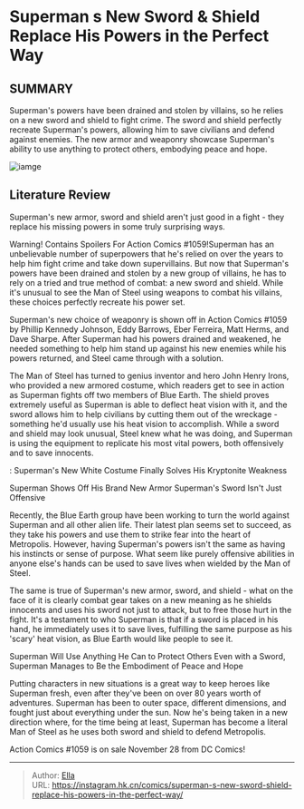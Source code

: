 # Superman s New Sword &amp; Shield Replace His Powers in the Perfect Way


## SUMMARY 



  Superman&#39;s powers have been drained and stolen by villains, so he relies on a new sword and shield to fight crime.   The sword and shield perfectly recreate Superman&#39;s powers, allowing him to save civilians and defend against enemies.   The new armor and weaponry showcase Superman&#39;s ability to use anything to protect others, embodying peace and hope.  

![iamge](https://static1.srcdn.com/wordpress/wp-content/uploads/2023/11/superman-sword-and-shield.jpg)

## Literature Review

Superman&#39;s new armor, sword and shield aren&#39;t just good in a fight - they replace his missing powers in some truly surprising ways.




Warning! Contains Spoilers For Action Comics #1059!Superman has an unbelievable number of superpowers that he&#39;s relied on over the years to help him fight crime and take down supervillains. But now that Superman&#39;s powers have been drained and stolen by a new group of villains, he has to rely on a tried and true method of combat: a new sword and shield. While it&#39;s unusual to see the Man of Steel using weapons to combat his villains, these choices perfectly recreate his power set.




Superman&#39;s new choice of weaponry is shown off in Action Comics #1059 by Phillip Kennedy Johnson, Eddy Barrows, Eber Ferreira, Matt Herms, and Dave Sharpe. After Superman had his powers drained and weakened, he needed something to help him stand up against his new enemies while his powers returned, and Steel came through with a solution.



          

The Man of Steel has turned to genius inventor and hero John Henry Irons, who provided a new armored costume, which readers get to see in action as Superman fights off two members of Blue Earth. The shield proves extremely useful as Superman is able to deflect heat vision with it, and the sword allows him to help civilians by cutting them out of the wreckage - something he&#39;d usually use his heat vision to accomplish. While a sword and shield may look unusual, Steel knew what he was doing, and Superman is using the equipment to replicate his most vital powers, both offensively and to save innocents.




 : Superman&#39;s New White Costume Finally Solves His Kryptonite Weakness


 Superman Shows Off His Brand New Armor 
Superman&#39;s Sword Isn&#39;t Just Offensive
         

Recently, the Blue Earth group have been working to turn the world against Superman and all other alien life. Their latest plan seems set to succeed, as they take his powers and use them to strike fear into the heart of Metropolis. However, having Superman&#39;s powers isn&#39;t the same as having his instincts or sense of purpose. What seem like purely offensive abilities in anyone else&#39;s hands can be used to save lives when wielded by the Man of Steel.

The same is true of Superman&#39;s new armor, sword, and shield - what on the face of it is clearly combat gear takes on a new meaning as he shields innocents and uses his sword not just to attack, but to free those hurt in the fight. It&#39;s a testament to who Superman is that if a sword is placed in his hand, he immediately uses it to save lives, fulfilling the same purpose as his &#39;scary&#39; heat vision, as Blue Earth would like people to see it.






 Superman Will Use Anything He Can to Protect Others 
Even with a Sword, Superman Manages to Be the Embodiment of Peace and Hope
          

Putting characters in new situations is a great way to keep heroes like Superman fresh, even after they&#39;ve been on over 80 years worth of adventures. Superman has been to outer space, different dimensions, and fought just about everything under the sun. Now he&#39;s being taken in a new direction where, for the time being at least, Superman has become a literal Man of Steel as he uses both sword and shield to defend Metropolis.

Action Comics #1059 is on sale November 28 from DC Comics!



---

> Author: [Ella](https://instagram.hk.cn/)  
> URL: https://instagram.hk.cn/comics/superman-s-new-sword-shield-replace-his-powers-in-the-perfect-way/  

